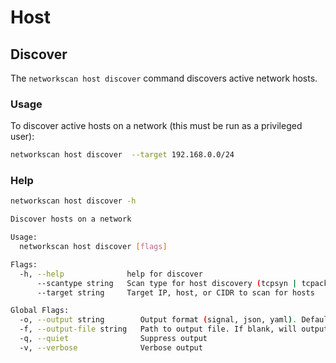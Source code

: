 # Host

## Discover

The `networkscan host discover` command discovers active network hosts.

### Usage 

To discover active hosts on a network (this must be run as a privileged user):

```bash
networkscan host discover  --target 192.168.0.0/24
```

### Help

```bash
networkscan host discover -h

Discover hosts on a network

Usage:
  networkscan host discover [flags]

Flags:
  -h, --help              help for discover
      --scantype string   Scan type for host discovery (tcpsyn | tcpack | icmpecho | icmptimestamp | arp | icmpaddressmask)
      --target string     Target IP, host, or CIDR to scan for hosts

Global Flags:
  -o, --output string        Output format (signal, json, yaml). Default value is signal (default "signal")
  -f, --output-file string   Path to output file. If blank, will output to STDOUT
  -q, --quiet                Suppress output
  -v, --verbose              Verbose output
```